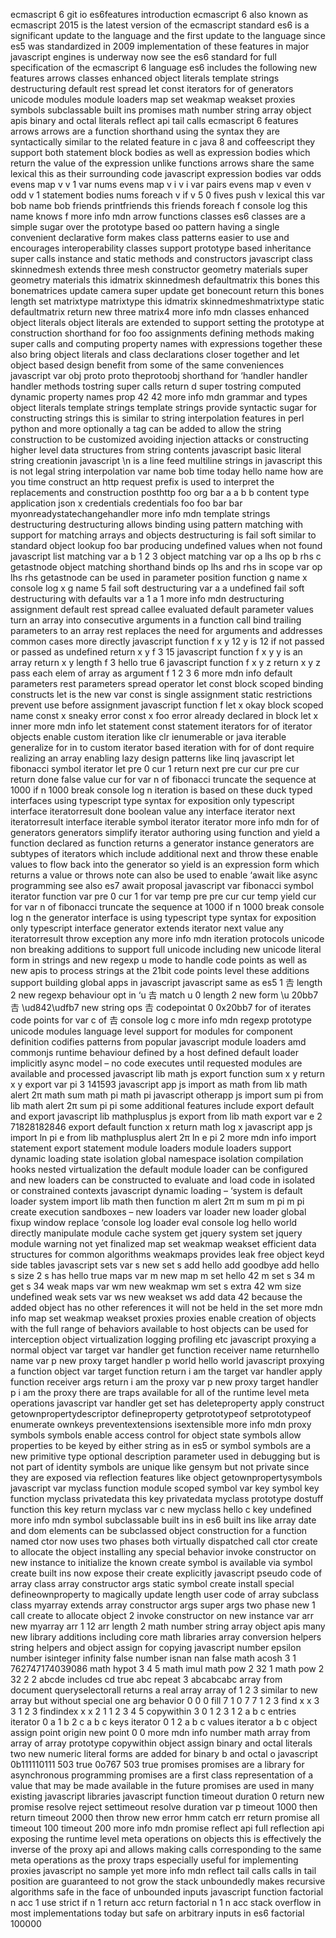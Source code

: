 ecmascript 6 git io es6features introduction ecmascript 6 also known as ecmascript 2015 is the latest version of the ecmascript standard es6 is a significant update to the language and the first update to the language since es5 was standardized in 2009 implementation of these features in major javascript engines is underway now see the es6 standard for full specification of the ecmascript 6 language es6 includes the following new features arrows classes enhanced object literals template strings destructuring default rest spread let const iterators for of generators unicode modules module loaders map set weakmap weakset proxies symbols subclassable built ins promises math number string array object apis binary and octal literals reflect api tail calls ecmascript 6 features arrows arrows are a function shorthand using the syntax they are syntactically similar to the related feature in c java 8 and coffeescript they support both statement block bodies as well as expression bodies which return the value of the expression unlike functions arrows share the same lexical this as their surrounding code javascript expression bodies var odds evens map v v 1 var nums evens map v i v i var pairs evens map v even v odd v 1 statement bodies nums foreach v if v 5 0 fives push v lexical this var bob name bob friends printfriends this friends foreach f console log this name knows f more info mdn arrow functions classes es6 classes are a simple sugar over the prototype based oo pattern having a single convenient declarative form makes class patterns easier to use and encourages interoperability classes support prototype based inheritance super calls instance and static methods and constructors javascript class skinnedmesh extends three mesh constructor geometry materials super geometry materials this idmatrix skinnedmesh defaultmatrix this bones this bonematrices update camera super update get bonecount return this bones length set matrixtype matrixtype this idmatrix skinnedmeshmatrixtype static defaultmatrix return new three matrix4 more info mdn classes enhanced object literals object literals are extended to support setting the prototype at construction shorthand for foo foo assignments defining methods making super calls and computing property names with expressions together these also bring object literals and class declarations closer together and let object based design benefit from some of the same conveniences javascript var obj proto proto theprotoobj shorthand for ‘handler handler handler methods tostring super calls return d super tostring computed dynamic property names prop 42 42 more info mdn grammar and types object literals template strings template strings provide syntactic sugar for constructing strings this is similar to string interpolation features in perl python and more optionally a tag can be added to allow the string construction to be customized avoiding injection attacks or constructing higher level data structures from string contents javascript basic literal string creationin javascript \n is a line feed multiline strings in javascript this is not legal string interpolation var name bob time today hello name how are you time construct an http request prefix is used to interpret the replacements and construction posthttp foo org bar a a b b content type application json x credentials credentials foo foo bar bar myonreadystatechangehandler more info mdn template strings destructuring destructuring allows binding using pattern matching with support for matching arrays and objects destructuring is fail soft similar to standard object lookup foo bar producing undefined values when not found javascript list matching var a b 1 2 3 object matching var op a lhs op b rhs c getastnode object matching shorthand binds op lhs and rhs in scope var op lhs rhs getastnode can be used in parameter position function g name x console log x g name 5 fail soft destructuring var a a undefined fail soft destructuring with defaults var a 1 a 1 more info mdn destructuring assignment default rest spread callee evaluated default parameter values turn an array into consecutive arguments in a function call bind trailing parameters to an array rest replaces the need for arguments and addresses common cases more directly javascript function f x y 12 y is 12 if not passed or passed as undefined return x y f 3 15 javascript function f x y y is an array return x y length f 3 hello true 6 javascript function f x y z return x y z pass each elem of array as argument f 1 2 3 6 more mdn info default parameters rest parameters spread operator let const block scoped binding constructs let is the new var const is single assignment static restrictions prevent use before assignment javascript function f let x okay block scoped name const x sneaky error const x foo error already declared in block let x inner more mdn info let statement const statement iterators for of iterator objects enable custom iteration like clr ienumerable or java iterable generalize for in to custom iterator based iteration with for of dont require realizing an array enabling lazy design patterns like linq javascript let fibonacci symbol iterator let pre 0 cur 1 return next pre cur cur pre cur return done false value cur for var n of fibonacci truncate the sequence at 1000 if n 1000 break console log n iteration is based on these duck typed interfaces using typescript type syntax for exposition only typescript interface iteratorresult done boolean value any interface iterator next iteratorresult interface iterable symbol iterator iterator more info mdn for of generators generators simplify iterator authoring using function and yield a function declared as function returns a generator instance generators are subtypes of iterators which include additional next and throw these enable values to flow back into the generator so yield is an expression form which returns a value or throws note can also be used to enable ‘await like async programming see also es7 await proposal javascript var fibonacci symbol iterator function var pre 0 cur 1 for var temp pre pre cur cur temp yield cur for var n of fibonacci truncate the sequence at 1000 if n 1000 break console log n the generator interface is using typescript type syntax for exposition only typescript interface generator extends iterator next value any iteratorresult throw exception any more info mdn iteration protocols unicode non breaking additions to support full unicode including new unicode literal form in strings and new regexp u mode to handle code points as well as new apis to process strings at the 21bit code points level these additions support building global apps in javascript javascript same as es5 1 𠮷 length 2 new regexp behaviour opt in ‘u 𠮷 match u 0 length 2 new form \u 20bb7 𠮷 \ud842\udfb7 new string ops 𠮷 codepointat 0 0x20bb7 for of iterates code points for var c of 𠮷 console log c more info mdn regexp prototype unicode modules language level support for modules for component definition codifies patterns from popular javascript module loaders amd commonjs runtime behaviour defined by a host defined default loader implicitly async model – no code executes until requested modules are available and processed javascript lib math js export function sum x y return x y export var pi 3 141593 javascript app js import as math from lib math alert 2π math sum math pi math pi javascript otherapp js import sum pi from lib math alert 2π sum pi pi some additional features include export default and export javascript lib mathplusplus js export from lib math export var e 2 71828182846 export default function x return math log x javascript app js import ln pi e from lib mathplusplus alert 2π ln e pi 2 more mdn info import statement export statement module loaders module loaders support dynamic loading state isolation global namespace isolation compilation hooks nested virtualization the default module loader can be configured and new loaders can be constructed to evaluate and load code in isolated or constrained contexts javascript dynamic loading – ‘system is default loader system import lib math then function m alert 2π m sum m pi m pi create execution sandboxes – new loaders var loader new loader global fixup window replace ‘console log loader eval console log hello world directly manipulate module cache system get jquery system set jquery module warning not yet finalized map set weakmap weakset efficient data structures for common algorithms weakmaps provides leak free object keyd side tables javascript sets var s new set s add hello add goodbye add hello s size 2 s has hello true maps var m new map m set hello 42 m set s 34 m get s 34 weak maps var wm new weakmap wm set s extra 42 wm size undefined weak sets var ws new weakset ws add data 42 because the added object has no other references it will not be held in the set more mdn info map set weakmap weakset proxies proxies enable creation of objects with the full range of behaviors available to host objects can be used for interception object virtualization logging profiling etc javascript proxying a normal object var target var handler get function receiver name returnhello name var p new proxy target handler p world hello world javascript proxying a function object var target function return i am the target var handler apply function receiver args return i am the proxy var p new proxy target handler p i am the proxy there are traps available for all of the runtime level meta operations javascript var handler get set has deleteproperty apply construct getownpropertydescriptor defineproperty getprototypeof setprototypeof enumerate ownkeys preventextensions isextensible more info mdn proxy symbols symbols enable access control for object state symbols allow properties to be keyed by either string as in es5 or symbol symbols are a new primitive type optional description parameter used in debugging but is not part of identity symbols are unique like gensym but not private since they are exposed via reflection features like object getownpropertysymbols javascript var myclass function module scoped symbol var key symbol key function myclass privatedata this key privatedata myclass prototype dostuff function this key return myclass var c new myclass hello c key undefined more info mdn symbol subclassable built ins in es6 built ins like array date and dom elements can be subclassed object construction for a function named ctor now uses two phases both virtually dispatched call ctor create to allocate the object installing any special behavior invoke constructor on new instance to initialize the known create symbol is available via symbol create built ins now expose their create explicitly javascript pseudo code of array class array constructor args static symbol create install special defineownproperty to magically update length user code of array subclass class myarray extends array constructor args super args two phase new 1 call create to allocate object 2 invoke constructor on new instance var arr new myarray arr 1 12 arr length 2 math number string array object apis many new library additions including core math libraries array conversion helpers string helpers and object assign for copying javascript number epsilon number isinteger infinity false number isnan nan false math acosh 3 1 762747174039086 math hypot 3 4 5 math imul math pow 2 32 1 math pow 2 32 2 2 abcde includes cd true abc repeat 3 abcabcabc array from document queryselectorall returns a real array array of 1 2 3 similar to new array but without special one arg behavior 0 0 0 fill 7 1 0 7 7 1 2 3 find x x 3 3 1 2 3 findindex x x 2 1 1 2 3 4 5 copywithin 3 0 1 2 3 1 2 a b c entries iterator 0 a 1 b 2 c a b c keys iterator 0 1 2 a b c values iterator a b c object assign point origin new point 0 0 more mdn info number math array from array of array prototype copywithin object assign binary and octal literals two new numeric literal forms are added for binary b and octal o javascript 0b111110111 503 true 0o767 503 true promises promises are a library for asynchronous programming promises are a first class representation of a value that may be made available in the future promises are used in many existing javascript libraries javascript function timeout duration 0 return new promise resolve reject settimeout resolve duration var p timeout 1000 then return timeout 2000 then throw new error hmm catch err return promise all timeout 100 timeout 200 more info mdn promise reflect api full reflection api exposing the runtime level meta operations on objects this is effectively the inverse of the proxy api and allows making calls corresponding to the same meta operations as the proxy traps especially useful for implementing proxies javascript no sample yet more info mdn reflect tail calls calls in tail position are guaranteed to not grow the stack unboundedly makes recursive algorithms safe in the face of unbounded inputs javascript function factorial n acc 1 use strict if n 1 return acc return factorial n 1 n acc stack overflow in most implementations today but safe on arbitrary inputs in es6 factorial 100000